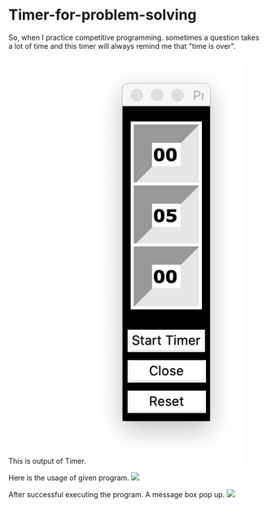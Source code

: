 # Timer-for-problem-solving
So, when I practice competitive programming. sometimes a question takes a lot of time and this timer will always remind me that "time is over".
<br>

This is output of Timer.
<img src="outputs/output.png">
<br>

Here is the usage of given program.
<img src="output/usage.png">
<br>

After successful executing the program. A message box pop up.
<img src="output/output-usage.png">


